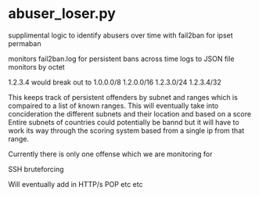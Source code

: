 # abuser_loser.py
supplimental logic to identify abusers over time with fail2ban for ipset permaban 


monitors fail2ban.log for persistent bans across time
logs to JSON file
monitors by octet

1.2.3.4 would break out to 
    1.0.0.0/8
    1.2.0.0/16
    1.2.3.0/24
    1.2.3.4/32
  
This keeps track of persistent offenders by subnet and ranges which is compaired to a list of known ranges.
This will eventually take into concideration the different subnets and their location and based on a score
Entire subnets of countries could potentially be bannd but it will have to work its way through the scoring system
based from a single ip from that range.

Currently there is only one offense which we are monitoring for 

SSH bruteforcing 


Will eventually add in HTTP/s
POP etc etc 

